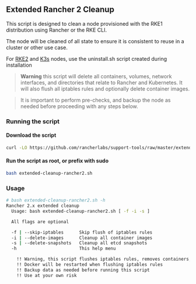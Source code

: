 ## Extended Rancher 2 Cleanup

This script is designed to clean a node provisioned with the RKE1 distribution using Rancher or the RKE CLI.

The node will be cleaned of all state to ensure it is consistent to reuse in a cluster or other use case.

For [RKE2](https://docs.rke2.io/install/linux_uninstall/) and [K3s](https://rancher.com/docs/k3s/latest/en/installation/uninstall/) nodes, use the uninstall.sh script created during installation

> **Warning** this script will delete all containers, volumes, network interfaces, and directories that relate to Rancher and Kubernetes. It will also flush all iptables rules and optionally delete container images.

> It is important to perform pre-checks, and backup the node as needed before proceeding with any steps below.

### Running the script

#### Download the script
```bash
curl -LO https://github.com/rancherlabs/support-tools/raw/master/extended-rancher-2-cleanup/extended-cleanup-rancher2.sh
```
#### Run the script as root, or prefix with sudo
```bash
bash extended-cleanup-rancher2.sh
```

### Usage

```bash
# bash extended-cleanup-rancher2.sh -h
Rancher 2.x extended cleanup
  Usage: bash extended-cleanup-rancher2.sh [ -f -i -s ]

  All flags are optional

  -f | --skip-iptables      Skip flush of iptables rules
  -i | --delete-images      Cleanup all container images
  -s | --delete-snapshots   Cleanup all etcd snapshots
  -h                        This help menu

    !! Warning, this script flushes iptables rules, removes containers, and all data specific to Kubernetes and Rancher
    !! Docker will be restarted when flushing iptables rules
    !! Backup data as needed before running this script
    !! Use at your own risk
```
